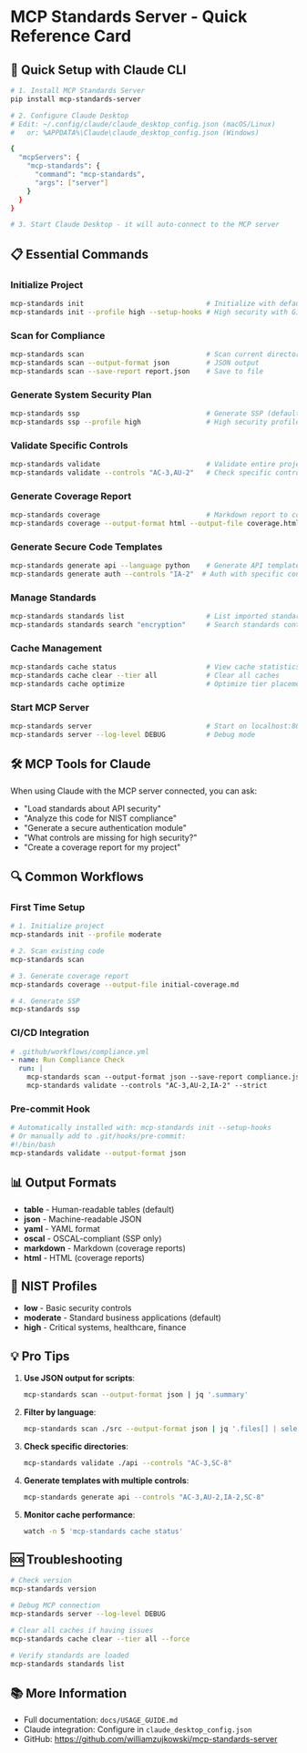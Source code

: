 # MCP Standards Server - Quick Reference Card

## 🚀 Quick Setup with Claude CLI

```bash
# 1. Install MCP Standards Server
pip install mcp-standards-server

# 2. Configure Claude Desktop
# Edit: ~/.config/claude/claude_desktop_config.json (macOS/Linux)
#   or: %APPDATA%\Claude\claude_desktop_config.json (Windows)

{
  "mcpServers": {
    "mcp-standards": {
      "command": "mcp-standards",
      "args": ["server"]
    }
  }
}

# 3. Start Claude Desktop - it will auto-connect to the MCP server
```

## 📋 Essential Commands

### Initialize Project
```bash
mcp-standards init                              # Initialize with defaults (moderate profile)
mcp-standards init --profile high --setup-hooks # High security with Git hooks
```

### Scan for Compliance
```bash
mcp-standards scan                              # Scan current directory
mcp-standards scan --output-format json         # JSON output
mcp-standards scan --save-report report.json    # Save to file
```

### Generate System Security Plan
```bash
mcp-standards ssp                               # Generate SSP (default: ssp.json)
mcp-standards ssp --profile high                # High security profile
```

### Validate Specific Controls
```bash
mcp-standards validate                          # Validate entire project
mcp-standards validate --controls "AC-3,AU-2"   # Check specific controls
```

### Generate Coverage Report
```bash
mcp-standards coverage                          # Markdown report to console
mcp-standards coverage --output-format html --output-file coverage.html
```

### Generate Secure Code Templates
```bash
mcp-standards generate api --language python    # Generate API template
mcp-standards generate auth --controls "IA-2"  # Auth with specific controls
```

### Manage Standards
```bash
mcp-standards standards list                    # List imported standards
mcp-standards standards search "encryption"     # Search standards content
```

### Cache Management
```bash
mcp-standards cache status                      # View cache statistics
mcp-standards cache clear --tier all            # Clear all caches
mcp-standards cache optimize                    # Optimize tier placement
```

### Start MCP Server
```bash
mcp-standards server                            # Start on localhost:8000
mcp-standards server --log-level DEBUG          # Debug mode
```

## 🛠️ MCP Tools for Claude

When using Claude with the MCP server connected, you can ask:

- "Load standards about API security"
- "Analyze this code for NIST compliance"
- "Generate a secure authentication module"
- "What controls are missing for high security?"
- "Create a coverage report for my project"

## 🔍 Common Workflows

### First Time Setup
```bash
# 1. Initialize project
mcp-standards init --profile moderate

# 2. Scan existing code
mcp-standards scan

# 3. Generate coverage report
mcp-standards coverage --output-file initial-coverage.md

# 4. Generate SSP
mcp-standards ssp
```

### CI/CD Integration
```yaml
# .github/workflows/compliance.yml
- name: Run Compliance Check
  run: |
    mcp-standards scan --output-format json --save-report compliance.json
    mcp-standards validate --controls "AC-3,AU-2,IA-2" --strict
```

### Pre-commit Hook
```bash
# Automatically installed with: mcp-standards init --setup-hooks
# Or manually add to .git/hooks/pre-commit:
#!/bin/bash
mcp-standards validate --output-format json
```

## 📊 Output Formats

- **table** - Human-readable tables (default)
- **json** - Machine-readable JSON
- **yaml** - YAML format
- **oscal** - OSCAL-compliant (SSP only)
- **markdown** - Markdown (coverage reports)
- **html** - HTML (coverage reports)

## 🎯 NIST Profiles

- **low** - Basic security controls
- **moderate** - Standard business applications (default)
- **high** - Critical systems, healthcare, finance

## 💡 Pro Tips

1. **Use JSON output for scripts**: 
   ```bash
   mcp-standards scan --output-format json | jq '.summary'
   ```

2. **Filter by language**:
   ```bash
   mcp-standards scan ./src --output-format json | jq '.files[] | select(.language == "python")'
   ```

3. **Check specific directories**:
   ```bash
   mcp-standards validate ./api --controls "AC-3,SC-8"
   ```

4. **Generate templates with multiple controls**:
   ```bash
   mcp-standards generate api --controls "AC-3,AU-2,IA-2,SC-8"
   ```

5. **Monitor cache performance**:
   ```bash
   watch -n 5 'mcp-standards cache status'
   ```

## 🆘 Troubleshooting

```bash
# Check version
mcp-standards version

# Debug MCP connection
mcp-standards server --log-level DEBUG

# Clear all caches if having issues
mcp-standards cache clear --tier all --force

# Verify standards are loaded
mcp-standards standards list
```

## 📚 More Information

- Full documentation: `docs/USAGE_GUIDE.md`
- Claude integration: Configure in `claude_desktop_config.json`
- GitHub: https://github.com/williamzujkowski/mcp-standards-server